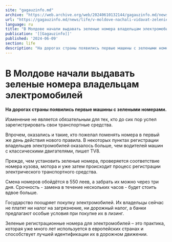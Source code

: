```yaml
---
site: "gagauzinfo.md"
archive: "https://web.archive.org/web/20240610132144/gagauzinfo.md/news/life/v-moldove-nachali-vidavat-zelenie-nomera-vladeltsam-elektromobilei"
url: "https://gagauzinfo.md/news/life/v-moldove-nachali-vidavat-zelenie-nomera-vladeltsam-elektromobilei"
language: ru
title: "В Молдове начали выдавать зеленые номера владельцам электромобилей"
publication: '[[Gagauzinfo]]'
published: '2024-06-09'
section: life
description: "На дорогах страны появились первые машины с зелеными номерами."
---
```


# В Молдове начали выдавать зеленые номера владельцам электромобилей

**На дорогах страны появились первые машины с зелеными номерами.**

Изменение не является обязательным для тех, кто до сих пор успел зарегистрировать свои транспортные средства.

Впрочем, оказались и такие, кто пожелал поменять номера в первый же день действия нового правила. В некоторых пунктах регистрации владельцев электромобилей оказалось больше, чем водителей машин с классическими двигателями, пишет TV8.

Прежде, чем установить зеленые номера, проверяется соответствие номера кузова, мотора и уже затем происходит процесс регистрации электрического транспортного средства.

Смена номеров обойдётся в 550 леев, а забрать их можно через три дня. Срочность - замена в течение нескольких часов - будет стоить вдвое больше.

Государство поощряет покупку электромобилей. Их владельцы сейчас не платят ни налог на загрязнение, ни дорожный налог, а банки предлагают особые условия при покупке их в лизинг.

Зеленые регистрационные номера для электромобилей – это практика, которая уже много лет используется в европейских странах и способствует лучшей идентификации их в дорожном движении.